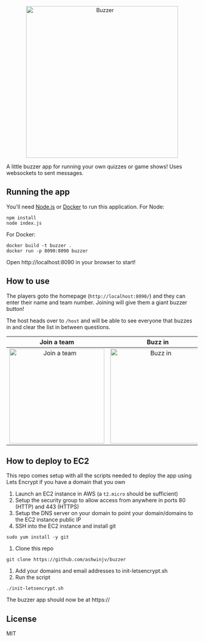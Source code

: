 <p align="center">
  <img width="400px" src="https://github.com/ashwinjv/buzzer/blob/master/public/buzzer-logo.svg?raw=true&sanitize=true" alt="Buzzer"/>
</p>

A little buzzer app for running your own quizzes or game shows! Uses websockets to sent messages.

## Running the app

You'll need [Node.js](https://nodejs.org) or [Docker](https://www.docker.com/) to run this
application. For Node:

```
npm install
node index.js
```

For Docker:

```
docker build -t buzzer .
docker run -p 8090:8090 buzzer
```

Open http://localhost:8090 in your browser to start!

## How to use

The players goto the homepage (`http://localhost:8090/`) and they can enter their name and team
number. Joining will give them a giant buzzer button!

The host heads over to `/host` and will be able to see everyone that buzzes in and clear the list
in between questions.

Join a team                | Buzz in                   | Host view                  |
:-------------------------:|:-------------------------:|:-------------------------:|
<img width="250px" src="https://github.com/ashwinjv/buzzer/blob/master/screenshots/player-join-v3.png?raw=true" alt="Join a team"/> | <img width="250px" src="https://github.com/ashwinjv/buzzer/blob/master/screenshots/player-buzzer-v3.png?raw=true" alt="Buzz in"/> | <img width="250px" src="https://github.com/ashwinjv/buzzer/blob/master/screenshots/host-v3.png?raw=true" alt="Host view"/>

## How to deploy to EC2

This repo comes setup with all the scripts needed to deploy the app using Lets Encrypt if you have a domain that you own

1. Launch an EC2 instance in AWS (a `t2.micro` should be sufficient)
1. Setup the security group to allow access from anywhere in ports 80 (HTTP) and 443 (HTTPS)
1. Setup the DNS server on your domain to point your domain/domains to the EC2 instance public IP
1. SSH into the EC2 instance and install git
```
sudo yum install -y git
```
1. Clone this repo
```
git clone https://github.com/ashwinjv/buzzer
```
1. Add your domains and email addresses to init-letsencrypt.sh
1. Run the script
```
./init-letsencrypt.sh
```

The buzzer app should now be at https://<domain-name>

## License

MIT
